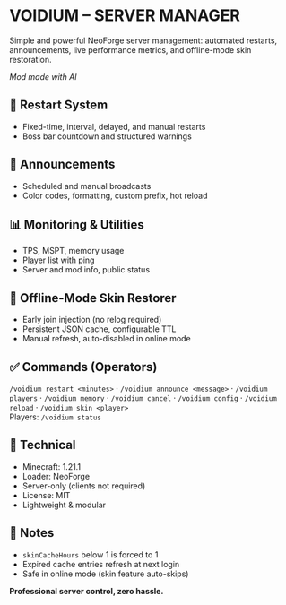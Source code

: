 # VOIDIUM – SERVER MANAGER

Simple and powerful NeoForge server management: automated restarts, announcements, live performance metrics, and offline-mode skin restoration.

_Mod made with AI_

## 🔄 Restart System

*   Fixed-time, interval, delayed, and manual restarts
*   Boss bar countdown and structured warnings

## 📢 Announcements

*   Scheduled and manual broadcasts
*   Color codes, formatting, custom prefix, hot reload

## 📊 Monitoring & Utilities

*   TPS, MSPT, memory usage
*   Player list with ping
*   Server and mod info, public status

## 🧍 Offline-Mode Skin Restorer

*   Early join injection (no relog required)
*   Persistent JSON cache, configurable TTL
*   Manual refresh, auto-disabled in online mode

## ✅ Commands (Operators)

`/voidium restart <minutes>` · `/voidium announce <message>` · `/voidium players` · `/voidium memory` · `/voidium cancel` · `/voidium config` · `/voidium reload` · `/voidium skin <player>`  
Players: `/voidium status`

## 🔧 Technical

*   Minecraft: 1.21.1
*   Loader: NeoForge
*   Server-only (clients not required)
*   License: MIT
*   Lightweight & modular

## 📌 Notes

*   `skinCacheHours` below 1 is forced to 1
*   Expired cache entries refresh at next login
*   Safe in online mode (skin feature auto-skips)

**Professional server control, zero hassle.**

